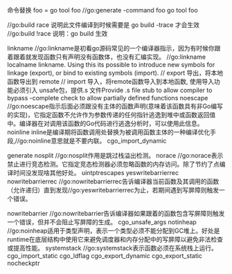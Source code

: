 命令替换 foo = go tool foo
//go:generate -command foo go tool foo


//go:build race  说明此文件编译到时候需要是 go build -trace 才会生效
//go:build !race 说明：go build 生效

linkname
 //go:linkname是初看go源码常见的一个编译器指示，因为有时候你跟着跟着就发现函数只有声明没有函数体，也没有汇编实现。
 //go:linkname localname linkname. Using this its possible to introduce new symbols for linkage (export), or bind to existing symbols (import).
 // export 导出，将本地函数导出到 remote
 // import 导入，将remote函数导入到本地函数, 使用导入功能必须引入 unsafe包，提供.s 文件Provide .s file stub to allow compiler to bypass -complete check to allow partially defined functions
noescape
 //go:noescape指示后面必须跟没有主体的函数声明(意味着该函数具有非Go编写的实现)，它指定函数不允许作为参数传递的任何指针逃逸到堆中或函数返回值中。编译器在对调用该函数的Go代码进行逃逸分析时，可以使用此信息。
noinline
 inline是编译期将函数调用处替换为被调用函数主体的一种编译优化手段,//go:noinline意思就是不要内联。
cgo_import_dynamic

generate
nosplit
 //go:nosplit作用是跳过栈溢出检测。
norace
 //go:norace表示禁止进行竞态检测。它指定竞态检测器必须忽略函数的内存访问。除了节约了点编译时间没发现啥其他好处。
uintptrescapes
yeswritebarrierrec
nowritebarrierrec
//go:nowritebarrierrec告诉编译器当前函数及其调用的函数（允许递归）直到发现//go:yeswritebarrierrec为止，若期间遇到写屏障则触发一个错误。

nowritebarrier
 //go:nowritebarrier告诉编译器如果跟着的函数包含写屏障则触发一个错误，但并不会阻止写屏障的生成。
cgo_unsafe_args
notinheap
 //go:noinheap适用于类型声明，表示一个类型必须不能分配到GC堆上。好处是runtime在底层结构中使用它来避免调度器和内存分配中的写屏障以避免非法检查或提高性能。
systemstack
 //go:systemstack表示函数必须在系统栈上运行。
cgo_import_static
cgo_ldflag
cgo_export_dynamic
cgo_export_static
nocheckptr


